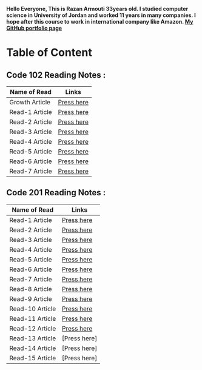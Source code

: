 **Hello Everyone, This is Razan Armouti 33years old. I studied computer science in University of Jordan and worked 11 years in many companies. I hope after this course to work in international company like Amazon. 
[My GitHub portfolio page](https://github.com/RazanArmouti)**

# Table of Content 
## **Code 102 Reading Notes :**

Name of Read | Links
------------ | -------------
 Growth Article | [Press here](https://razanarmouti.github.io/reading-notes/growthMindset)
 Read-1 Article | [Press here](https://razanarmouti.github.io/reading-notes/Read-01)
 Read-2 Article | [Press here](https://razanarmouti.github.io/reading-notes/Read-02)
 Read-3 Article | [Press here](https://razanarmouti.github.io/reading-notes/Read-03)
 Read-4 Article | [Press here](https://razanarmouti.github.io/reading-notes/Read-04)
 Read-5 Article | [Press here](https://razanarmouti.github.io/reading-notes/Read-05)
 Read-6 Article | [Press here](https://razanarmouti.github.io/reading-notes/Read-06)
 Read-7 Article | [Press here](https://razanarmouti.github.io/reading-notes/Read-07)

 ## **Code 201 Reading Notes :**

Name of Read | Links
------------ | -------------
 Read-1 Article | [Press here](https://razanarmouti.github.io/reading-notes/Class-01) 
 Read-2 Article | [Press here](https://razanarmouti.github.io/reading-notes/Class-02)
 Read-3 Article | [Press here](https://razanarmouti.github.io/reading-notes/Class-03)
 Read-4 Article | [Press here](https://razanarmouti.github.io/reading-notes/Class-04)
 Read-5 Article | [Press here](https://razanarmouti.github.io/reading-notes/Class-05)
 Read-6 Article | [Press here](https://razanarmouti.github.io/reading-notes/Class-06)
 Read-7 Article | [Press here](https://razanarmouti.github.io/reading-notes/Class-07)
 Read-8 Article | [Press here](https://razanarmouti.github.io/reading-notes/Class-08)
 Read-9 Article | [Press here](https://razanarmouti.github.io/reading-notes/Class-09)
 Read-10 Article |[Press here](https://razanarmouti.github.io/reading-notes/Class-10)
 Read-11 Article |[Press here](https://razanarmouti.github.io/reading-notes/Class-11)
 Read-12 Article | [Press here](https://razanarmouti.github.io/reading-notes/Class-12)
 Read-13 Article | [Press here]
 Read-14 Article | [Press here]
 Read-15 Article | [Press here]


